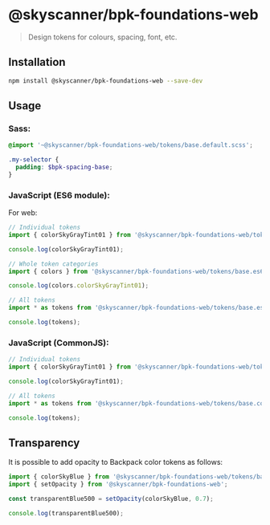 # @skyscanner/bpk-foundations-web

> Design tokens for colours, spacing, font, etc.

## Installation

```sh
npm install @skyscanner/bpk-foundations-web --save-dev
```

## Usage

### Sass:

```scss
@import '~@skyscanner/bpk-foundations-web/tokens/base.default.scss';

.my-selector {
  padding: $bpk-spacing-base;
}
```

### JavaScript (ES6 module):

For web:

```js
// Individual tokens
import { colorSkyGrayTint01 } from '@skyscanner/bpk-foundations-web/tokens/base.es6';

console.log(colorSkyGrayTint01);

// Whole token categories
import { colors } from '@skyscanner/bpk-foundations-web/tokens/base.es6';

console.log(colors.colorSkyGrayTint01);

// All tokens
import * as tokens from '@skyscanner/bpk-foundations-web/tokens/base.es6';

console.log(tokens);
```

### JavaScript (CommonJS):

```js
// Individual tokens
import { colorSkyGrayTint01 } from '@skyscanner/bpk-foundations-web/tokens/base.common';

console.log(colorSkyGrayTint01);

// All tokens
import * as tokens from '@skyscanner/bpk-foundations-web/tokens/base.common';

console.log(tokens);
```

## Transparency

It is possible to add opacity to Backpack color tokens as follows:

```js
import { colorSkyBlue } from '@skyscanner/bpk-foundations-web/tokens/base.common';
import { setOpacity } from '@skyscanner/bpk-foundations-web';

const transparentBlue500 = setOpacity(colorSkyBlue, 0.7);

console.log(transparentBlue500);
```
